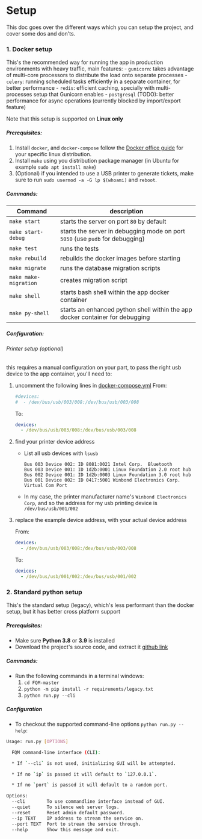 # Setup

This doc goes over the different ways which you can setup the project, and cover some dos and don'ts.

### 1. Docker setup

This's the recommended way for running the app in production environments with heavy traffic, main features:
    - `gunicorn`: takes advantage of multi-core processors to distribute the load onto separate processes
    - `celery`: running scheduled tasks efficiently in a separate container, for better performance
    - `redis`: efficient caching, specially with multi-processes setup that Gunicorn enables
    - `postgresql` (TODO): better performance for async operations (currently blocked by import/export feature)

Note that this setup is supported on **Linux only**

##### Prerequisites:

1. Install `docker`, and `docker-compose` follow the [Docker office guide](https://docs.docker.com/engine/install/#server) for your specific linux distribution.
2. Install `make` using you distribution package manager (in Ubuntu for example `sudo apt install make`)
3. (Optional) if you intended to use a USB printer to generate tickets, make sure to run `sudo usermod -a -G lp $(whoami)` and `reboot`.

##### Commands:

| Command               | description                                                                   |
|-----------------------|-------------------------------------------------------------------------------|
| `make start`          | starts the server on port `80` by default                                     |
| `make start-debug`    | starts the server in debugging mode on port `5050` (use `pudb` for debugging) |
| `make test`           | runs the tests                                                                |
| `make rebuild`        | rebuilds the docker images before starting                                    |
| `make migrate`        | runs the database migration scripts                                           |
| `make make-migration` | creates migration script                                                      |
| `make shell`          | starts bash shell within the app docker container                             |
| `make py-shell`       | starts an enhanced python shell within the app docker container for debugging |

##### Configuration:

###### Printer setup (optional)

this requires a manual configuration on your part, to pass the right usb device to the app container,
you'll need to:

1. uncomment the following lines in [docker-compose.yml](../docker-compose.yml)
    From:
    ```yml
    #devices:
    #  - /dev/bus/usb/003/008:/dev/bus/usb/003/008
    ```

    To:

    ```yml
    devices:
      - /dev/bus/usb/003/008:/dev/bus/usb/003/008
    ```

2. find your printer device address
    - List all usb devices with `lsusb`
        ```
        Bus 003 Device 002: ID 8081:0021 Intel Corp.  Bluetooth
        Bus 003 Device 001: ID 1d2b:0001 Linux Foundation 2.0 root hub
        Bus 002 Device 001: ID 1d2b:0003 Linux Foundation 3.0 root hub
        Bus 001 Device 002: ID 0417:5001 Winbond Electronics Corp. Virtual Com Port
        ```
    
    - In my case, the printer manufacturer name's `Winbond Electronics Corp`,
      and so the address for my usb printing device is `/dev/bus/usb/001/002`

3. replace the example device address, with your actual device address

    From:
    ```yml
    devices:
      - /dev/bus/usb/003/008:/dev/bus/usb/003/008
    ```

    To:

    ```yml
    devices:
      - /dev/bus/usb/001/002:/dev/bus/usb/001/002
    ```

### 2. Standard python setup

This's the standard setup (legacy), which's less performant than the docker setup, but it has better cross platform support

##### Prerequisites:

- Make sure **Python 3.8** or **3.9** is installed
- Download the project's source code, and extract it [github link](https://github.com/mrf345/FQM/archive/refs/heads/master.zip)

##### Commands:

- Run the following commands in a terminal windows:
    1. `cd FQM-master`
    2. `python -m pip install -r requirements/legacy.txt`
    3. `python run.py --cli`


##### Configuration
- To checkout the supported command-line options `python run.py --help`:

```bash
Usage: run.py [OPTIONS]

  FQM command-line interface (CLI):

  * If `--cli` is not used, initializing GUI will be attempted.

  * If no `ip` is passed it will default to `127.0.0.1`.

  * If no `port` is passed it will default to a random port.

Options:
  --cli        To use commandline interface instead of GUI.
  --quiet      To silence web server logs.
  --reset      Reset admin default password.
  --ip TEXT    IP address to stream the service on.
  --port TEXT  Port to stream the service through.
  --help       Show this message and exit.
```

